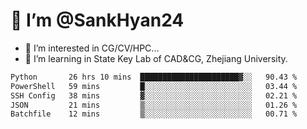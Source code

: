 # 👋 I’m @SankHyan24

- 👀 I’m interested in CG/CV/HPC...
- 🌱 I’m learning in State Key Lab of CAD&CG, Zhejiang University.

<!---
SankHyan24/SankHyan24 is a ✨ special ✨ repository because its `README.md` (this file) appears on your GitHub profile.
You can click the Preview link to take a look at your changes.
--->
<!--START_SECTION:waka-->

```txt
Python       26 hrs 10 mins  ██████████████████████▓░░   90.43 %
PowerShell   59 mins         █░░░░░░░░░░░░░░░░░░░░░░░░   03.44 %
SSH Config   38 mins         ▓░░░░░░░░░░░░░░░░░░░░░░░░   02.21 %
JSON         21 mins         ▒░░░░░░░░░░░░░░░░░░░░░░░░   01.26 %
Batchfile    12 mins         ▒░░░░░░░░░░░░░░░░░░░░░░░░   00.71 %
```

<!--END_SECTION:waka-->
